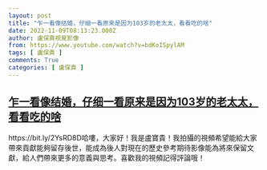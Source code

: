 ```yaml
---
layout: post
title: "乍一看像结婚，仔细一看原来是因为103岁的老太太，看看吃的啥"
date: 2022-11-09T08:13:23.000Z
author: 盧保貴視覺影像
from: https://www.youtube.com/watch?v=bdKoISpylAM
tags: [ 盧保貴 ]
comments: True
categories: [ 盧保貴 ]
---
```

<!--1667981603000-->
[乍一看像结婚，仔细一看原来是因为103岁的老太太，看看吃的啥](https://www.youtube.com/watch?v=bdKoISpylAM)
------

<div>
https://bit.ly/2YsRD8D哈嘍，大家好！我是盧寶貴！我拍攝的視頻希望能給大家帶來貢獻能夠留存後世，能成為後人對現在的歷史參考期待影像能為將來保留文獻，給人們帶來更多的意義與思考。喜歡我的視頻記得評論哦！
</div>
